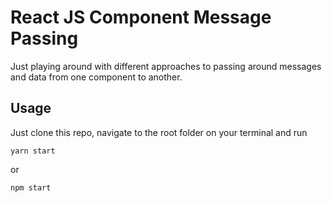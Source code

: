 # React JS Component Message Passing

Just playing around with different approaches to passing around messages and data from one component to another.

## Usage
Just clone this repo, navigate to the root folder on your terminal and run 
```
yarn start
``` 
or 
```
npm start
```
